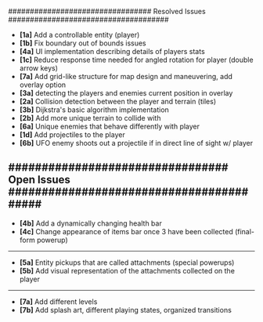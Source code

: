 ################################# Resolved Issues #####################################

- **[1a]** Add a controllable entity (player)
- **[1b]** Fix boundary out of bounds issues
- **[4a]** UI implementation describing details of players stats
- **[1c]** Reduce response time needed for angled rotation for player (double arrow keys)
- **[7a]** Add grid-like structure for map design and maneuvering, add overlay option
- **[3a]** detecting the players and enemies current position in overlay
- **[2a]** Collision detection between the player and terrain (tiles)
- **[3b]** Dijkstra's basic algorithm implementation
- **[2b]** Add more unique terrain to collide with
- **[6a]** Unique enemies that behave differently with player 
- **[1d]** Add projectiles to the player
- **[6b]** UFO enemy shoots out a projectile if in direct line of sight w/ player

################################# Open Issues ######################################### 
---------------------------------------------------------------------------------------
- **[4b]** Add a dynamically changing health bar
- **[4c]** Change appearance of items bar once 3 have been collected (final-form powerup)
---------------------------------------------------------------------------------------
- **[5a]** Entity pickups that are called attachments (special powerups)
- **[5b]** Add visual representation of the attachments collected on the player
---------------------------------------------------------------------------------------
- **[7a]** Add different levels
- **[7b]** Add splash art, different playing states, organized transitions